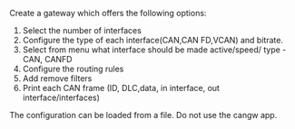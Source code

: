 Create a gateway which offers the following options:

1. Select the number of interfaces
2. Configure the type of each interface(CAN,CAN FD,VCAN) and bitrate.
3. Select from menu what interface should be made active/speed/ type - CAN, CANFD
4. Configure the routing rules
5. Add remove filters
6. Print each CAN frame (ID, DLC,data, in interface, out interface/interfaces)

The configuration can be loaded from a file. Do not use the cangw app.
